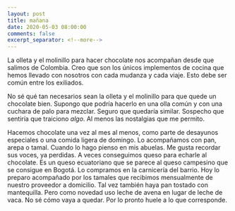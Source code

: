 ```yaml
---
layout: post
title: mañana
date: 2020-05-03 08:00:00
comments: false
excerpt_separator: <!--more-->
---
```


La olleta y el molinillo para hacer chocolate nos acompañan desde que salimos de Colombia. Creo que son los únicos implementos de cocina que hemos llevado con nosotros con cada mudanza y cada viaje. Esto debe ser común entre los exiliados. 

No sé qué tan necesarios sean la olleta y el molinillo para que quede un chocolate bien. Supongo que podría hacerlo en una olla común y con una cuchara de palo para mezclar. Seguro que quedaría similar. Sospecho que sentiría que traiciono _algo_. Al menos las nostalgias que me permito.  

Hacemos chocolate una vez al mes al menos, como parte de desayunos especiales o una comida ligera de domingo. Lo acompañamos con pan, arepa o tamal. Cuando lo hago pienso en mis abuelas. Me gusta recordar sus voces, ya perdidas. A veces conseguimos queso para echarle al chocolate. Es un queso ecuatoriano que se parece al queso campesino que se consigue en Bogotá. Lo compramos en la carnicería del barrio. Hoy lo preparo acompañado por los tamales que recibimos mensualmente de nuestro proveedor a domicilio. Tal vez también haya pan tostado con mantequilla. Pero como novedad uso leche de avena en lugar de leche de vaca. No sé cómo vaya a quedar. Por lo pronto huele a lo que corresponde. 
